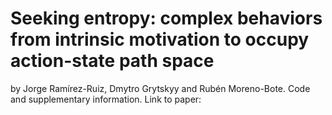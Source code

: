 # Seeking entropy: complex behaviors from intrinsic motivation to occupy action-state path space
 by Jorge Ramírez-Ruiz, Dmytro Grytskyy and Rubén Moreno-Bote. Code and supplementary information. Link to paper: 
